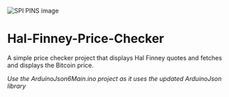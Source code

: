 ![SPI PINS image](https://i.imgur.com/4N7mnb1.jpg)
# Hal-Finney-Price-Checker

A simple price checker project that displays Hal Finney quotes and fetches and displays the Bitcoin price.

*Use the ArduinoJson6Main.ino project as it uses the updated ArduinoJson library*

